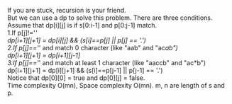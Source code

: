 If you are stuck, recursion is your friend.  
But we can use a dp to solve this problem. There are three conditions. Assume that dp[i][j] is if s[0:i-1] and p[0:j-1] match.  
1.If p[j]!='*'  
    dp[i+1][j+1] = dp[i][j] && (s[i]==p[j] || p[j] == '.')  
2.If p[j]=='*' and match 0 character (like "aab" and "ac*ab")   
    dp[i+1][j+1] = dp[i+1][j-1]   
3.If p[j]=='*' and match at least 1 character (like "aaccb" and "ac*b")  
    dp[i+1][j+1] = dp[i][j+1] && (s[i]==p[j-1] || p[j-1] == '.')  
Notice that dp[0][0] = true and dp[0][j] = false.    
Time complexity O(mn), Space complexity O(mn). m, n are length of s and p.
